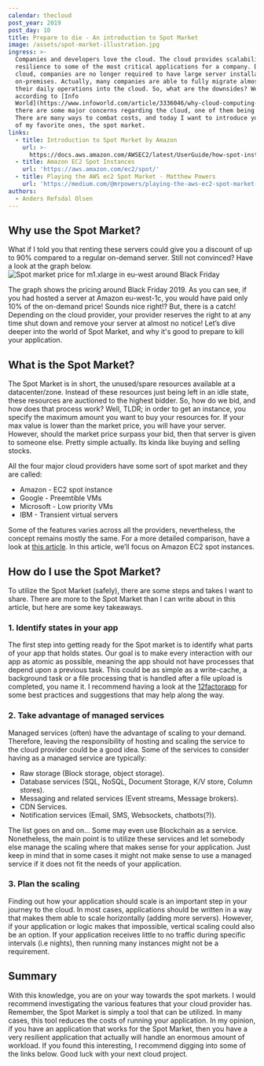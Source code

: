 ```yaml
---
calendar: thecloud
post_year: 2019
post_day: 10
title: Prepare to die - An introduction to Spot Market
image: /assets/spot-market-illustration.jpg
ingress: >-
  Companies and developers love the cloud. The cloud provides scalability and
  resilience to some of the most critical applications for a company. Due to the
  cloud, companies are no longer required to have large server installations
  on-premises. Actually, many companies are able to fully migrate almost all of
  their daily operations into the cloud. So, what are the downsides? Well,
  according to [Info
  World](https://www.infoworld.com/article/3336046/why-cloud-computing-suddenly-seems-so-hard-and-expensive.html),
  there are some major concerns regarding the cloud, one of them being costs.
  There are many ways to combat costs, and today I want to introduce you to one
  of my favorite ones, the spot market.
links:
  - title: Introduction to Spot Market by Amazon
    url: >-
      https://docs.aws.amazon.com/AWSEC2/latest/UserGuide/how-spot-instances-work.html
  - title: Amazon EC2 Spot Instances
    url: 'https://aws.amazon.com/ec2/spot/'
  - title: Playing the AWS ec2 Spot Market - Matthew Powers
    url: 'https://medium.com/@mrpowers/playing-the-aws-ec2-spot-market-74b703454f4f'
authors:
  - Anders Refsdal Olsen
---
```

## Why use the Spot Market?
What if I told you that renting these servers could give you a discount of up to 90% compared to a regular on-demand server. Still not convinced? Have a look at the graph below. 
![Spot market price for m1.xlarge in eu-west around Black Friday](/assets/spot-market-black-friday.png "Spot market price for m1.xlarge in eu-west around Black Friday")

The graph shows the pricing around Black Friday 2019. As you can see, if you had hosted a server at Amazon eu-west-1c, you would have paid only 10% of the on-demand price! 
Sounds nice right!? But, there is a catch! Depending on the cloud provider, your provider reserves the right to at any time shut down and remove your server at almost no notice!
Let’s dive deeper into the world of Spot Market, and why it's good to prepare to kill your application.

## What is the Spot Market?
The Spot Market is in short, the unused/spare resources available at a datacenter/zone. Instead of these resources just being left in an idle state, these resources are auctioned to the highest bidder. 
So, how do we bid, and how does that process work? Well, TLDR; in order to get an instance, you specify the maximum amount you want to buy your resources for. If your max value is lower than the market price, you will have your server. However, should the market price surpass your bid, then that server is given to someone else. Pretty simple actually. Its kinda like buying and selling stocks.

All the four major cloud providers have some sort of spot market and they are called: 
* Amazon - EC2 spot instance
* Google - Preemtible VMs
* Microsoft - Low priority VMs
* IBM - Transient virtual servers

Some of the features varies across all the providers, nevertheless, the concept remains mostly the same. For a more detailed comparison, have a look at [this article](https://spotinst.com/blog/amazon-ec2-spot-vs-azure-lpvms-vs-google-pvms-vs-ibm-transient-servers/). In this article, we’ll focus on Amazon EC2 spot instances. 

## How do I use the Spot Market?
To utilize the Spot Market (safely), there are some steps and takes I want to share. There are more to the Spot Market than I can write about in this article, but here are some key takeaways.

### 1. Identify states in your app
The first step into getting ready for the Spot market is to identify what parts of your app that holds states. Our goal is to make every interaction with our app as atomic as possible, meaning the app should not have processes that depend upon a previous task. This could be as simple as a write-cache, a background task or a file processing that is handled after a file upload is completed, you name it. I recommend having a look at the [12factorapp](https://12factor.net) for some best practices and suggestions that may help along the way. 

### 2. Take advantage of managed services
Managed services (often) have the advantage of scaling to your demand. Therefore, leaving the responsibility of hosting and scaling the service to the cloud provider could be a good idea. Some of the services to consider having as a managed service are typically:
* Raw storage (Block storage, object storage).
* Database services (SQL, NoSQL, Document Storage, K/V store, Column stores).
* Messaging and related services (Event streams, Message brokers).
* CDN Services.
* Notification services (Email, SMS, Websockets, chatbots(?)).

The list goes on and on… Some may even use Blockchain as a service. Nonetheless, the main point is to utilize these services and let somebody else manage the scaling where that makes sense for your application. Just keep in mind that in some cases it might not make sense to use a managed service if it does not fit the needs of your application. 

### 3. Plan the scaling
Finding out how your application should scale is an important step in your journey to the cloud. In most cases, applications should be written in a way that makes them able to scale horizontally (adding more servers). However, if your application or logic makes that impossible, vertical scaling could also be an option. 
If your application receives little to no traffic during specific intervals (i.e nights), then running  many instances might not be a requirement. 

## Summary
With this knowledge, you are on your way towards the spot markets. I would recommend investigating the various features that your cloud provider has. Remember, the Spot Market is simply a tool that can be utilized. In many cases, this tool reduces the costs of running your application. In my opinion, if you have an application that works for the Spot Market, then you have a very resilient application that actually will handle an enormous amount of workload.
If you found this interesting, I recommend digging into some of the links below. Good luck with your next cloud project.
